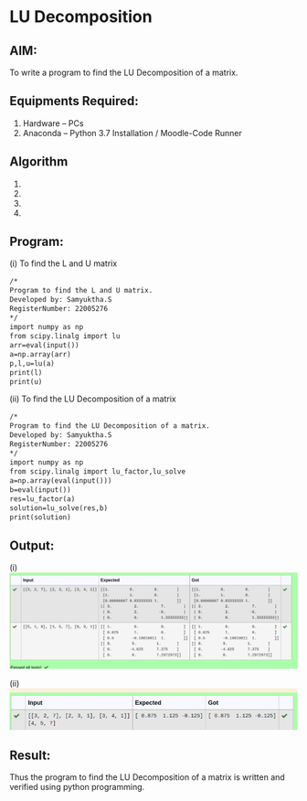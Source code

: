 # LU Decomposition 

## AIM:
To write a program to find the LU Decomposition of a matrix.

## Equipments Required:
1. Hardware – PCs
2. Anaconda – Python 3.7 Installation / Moodle-Code Runner

## Algorithm
1. 
2. 
3. 
4. 

## Program:
(i) To find the L and U matrix
```
/*
Program to find the L and U matrix.
Developed by: Samyuktha.S
RegisterNumber: 22005276
*/
import numpy as np
from scipy.linalg import lu
arr=eval(input())
a=np.array(arr)
p,l,u=lu(a)
print(l)
print(u)
```
(ii) To find the LU Decomposition of a matrix
```
/*
Program to find the LU Decomposition of a matrix.
Developed by: Samyuktha.S
RegisterNumber: 22005276
*/
import numpy as np
from scipy.linalg import lu_factor,lu_solve
a=np.array(eval(input()))
b=eval(input())
res=lu_factor(a)
solution=lu_solve(res,b)
print(solution)

```

## Output:
(i)
![output](/lu1.png)

(ii)
![output](/lu2.png)


## Result:
Thus the program to find the LU Decomposition of a matrix is written and verified using python programming.

